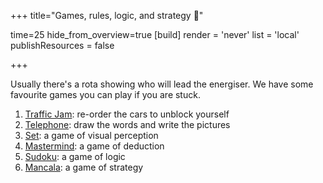 +++
title="Games, rules, logic, and strategy 🎲"

time=25
hide_from_overview=true
[build]
  render = 'never'
  list = 'local'
  publishResources = false

+++

Usually there's a rota showing who will lead the energiser. We have some favourite games you can play if you are stuck.

1. [Traffic Jam](https://www.dr-mikes-math-games-for-kids.com/online-traffic-jam-game.html): re-order the cars to unblock yourself
1. [Telephone](https://garticphone.com/): draw the words and write the pictures
1. [Set](https://www.setgame.com/set/puzzle): a game of visual perception
1. [Mastermind](https://www.webgamesonline.com/mastermind/): a game of deduction
1. [Sudoku](https://www.sudokuweb.org/): a game of logic
1. [Mancala](https://www.mathplayground.com/mancala.html): a game of strategy
